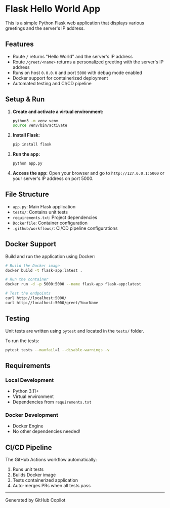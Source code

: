 # Flask Hello World App

This is a simple Python Flask web application that displays various greetings and the server's IP address.

## Features
- Route `/` returns "Hello World" and the server's IP address
- Route `/greet/<name>` returns a personalized greeting with the server's IP address
- Runs on host `0.0.0.0` and port `5000` with debug mode enabled
- Docker support for containerized deployment
- Automated testing and CI/CD pipeline

## Setup & Run

1. **Create and activate a virtual environment:**
   ```bash
   python3 -m venv venv
   source venv/bin/activate
   ```
2. **Install Flask:**
   ```bash
   pip install flask
   ```
3. **Run the app:**
   ```bash
   python app.py
   ```
4. **Access the app:**
   Open your browser and go to `http://127.0.0.1:5000` or your server's IP address on port 5000.

## File Structure
- `app.py`: Main Flask application
- `tests/`: Contains unit tests
- `requirements.txt`: Project dependencies
- `Dockerfile`: Container configuration
- `.github/workflows/`: CI/CD pipeline configurations

## Docker Support

Build and run the application using Docker:

```bash
# Build the Docker image
docker build -t flask-app:latest .

# Run the container
docker run -d -p 5000:5000 --name flask-app flask-app:latest

# Test the endpoints
curl http://localhost:5000/
curl http://localhost:5000/greet/YourName
```

## Testing

Unit tests are written using `pytest` and located in the `tests/` folder.

To run the tests:
```bash
pytest tests --maxfail=1 --disable-warnings -v
```

## Requirements

### Local Development
- Python 3.11+
- Virtual environment
- Dependencies from `requirements.txt`

### Docker Development
- Docker Engine
- No other dependencies needed!

## CI/CD Pipeline

The GitHub Actions workflow automatically:
1. Runs unit tests
2. Builds Docker image
3. Tests containerized application
4. Auto-merges PRs when all tests pass

---
Generated by GitHub Copilot
